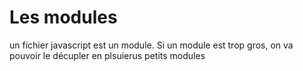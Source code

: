 # Les modules
un fichier javascript est un module.
Si un module est trop gros, on va pouvoir le décupler en plsuierus petits modules